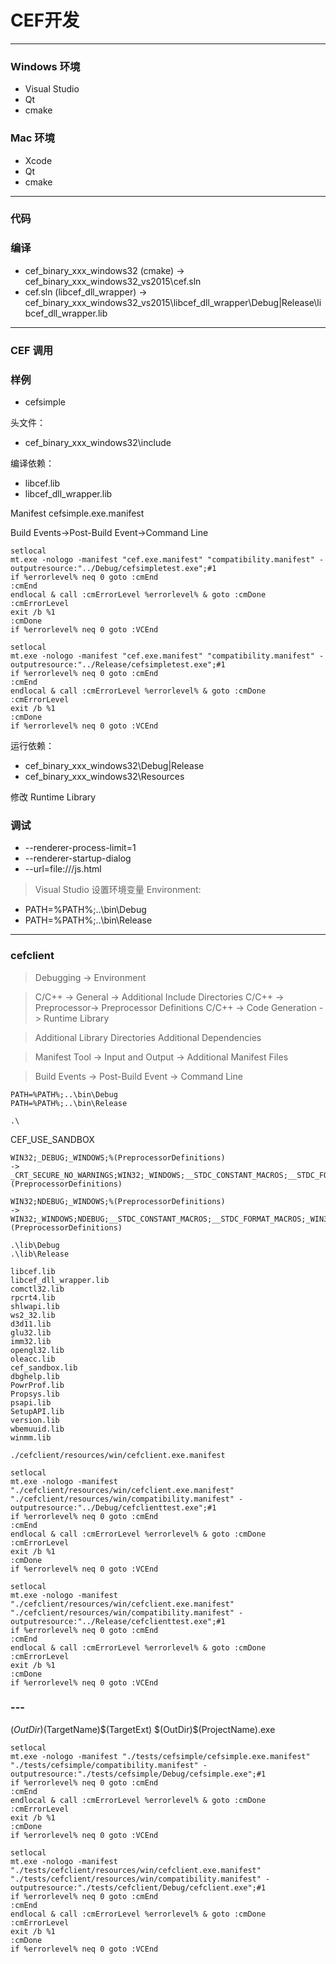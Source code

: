 # CEF开发

---

### Windows 环境

* Visual Studio
* Qt
* cmake

### Mac 环境

* Xcode
* Qt
* cmake

---

### 代码


### 编译

* cef_binary_xxx_windows32 (cmake) -> cef_binary_xxx_windows32_vs2015\cef.sln
* cef.sln (libcef_dll_wrapper) -> cef_binary_xxx_windows32_vs2015\libcef_dll_wrapper\Debug|Release\libcef_dll_wrapper.lib

---

### CEF 调用

### 样例

* cefsimple

头文件：
* cef_binary_xxx_windows32\include

编译依赖：
* libcef.lib
* libcef_dll_wrapper.lib

Manifest
cefsimple.exe.manifest

Build Events->Post-Build Event->Command Line
```
setlocal
mt.exe -nologo -manifest "cef.exe.manifest" "compatibility.manifest" -outputresource:"../Debug/cefsimpletest.exe";#1
if %errorlevel% neq 0 goto :cmEnd
:cmEnd
endlocal & call :cmErrorLevel %errorlevel% & goto :cmDone
:cmErrorLevel
exit /b %1
:cmDone
if %errorlevel% neq 0 goto :VCEnd
```
```
setlocal
mt.exe -nologo -manifest "cef.exe.manifest" "compatibility.manifest" -outputresource:"../Release/cefsimpletest.exe";#1
if %errorlevel% neq 0 goto :cmEnd
:cmEnd
endlocal & call :cmErrorLevel %errorlevel% & goto :cmDone
:cmErrorLevel
exit /b %1
:cmDone
if %errorlevel% neq 0 goto :VCEnd
```

运行依赖：
* cef_binary_xxx_windows32\Debug|Release
* cef_binary_xxx_windows32\Resources

修改 Runtime Library

### 调试

* --renderer-process-limit=1
* --renderer-startup-dialog
* --url=file:///js.html

> Visual Studio 设置环境变量
Environment:
* PATH=%PATH%;..\bin\Debug
* PATH=%PATH%;..\bin\Release

---

### cefclient

> Debugging -> Environment

> C/C++ -> General -> Additional Include Directories
> C/C++ -> Preprocessor-> Preprocessor Definitions
> C/C++ -> Code Generation -> Runtime Library

> Additional Library Directories
> Additional Dependencies

> Manifest Tool -> Input and Output -> Additional Manifest Files

> Build Events -> Post-Build Event -> Command Line

```
PATH=%PATH%;..\bin\Debug
PATH=%PATH%;..\bin\Release
```

```
.\
```

CEF_USE_SANDBOX

```
WIN32;_DEBUG;_WINDOWS;%(PreprocessorDefinitions)
->
_CRT_SECURE_NO_WARNINGS;WIN32;_WINDOWS;__STDC_CONSTANT_MACROS;__STDC_FORMAT_MACROS;_WIN32;UNICODE;_UNICODE;WINVER=0x0601;_WIN32_WINNT=0x601;NOMINMAX;WIN32_LEAN_AND_MEAN;_HAS_EXCEPTIONS=0;PSAPI_VERSION=1;CEF_USE_SANDBOX;CEF_USE_ATL;CMAKE_INTDIR="Debug";%(PreprocessorDefinitions)
```
```
WIN32;NDEBUG;_WINDOWS;%(PreprocessorDefinitions)
->
WIN32;_WINDOWS;NDEBUG;__STDC_CONSTANT_MACROS;__STDC_FORMAT_MACROS;_WIN32;UNICODE;_UNICODE;WINVER=0x0601;_WIN32_WINNT=0x601;NOMINMAX;WIN32_LEAN_AND_MEAN;_HAS_EXCEPTIONS=0;PSAPI_VERSION=1;CEF_USE_SANDBOX;CEF_USE_ATL;_NDEBUG;CMAKE_INTDIR="Release";%(PreprocessorDefinitions)
```

```
.\lib\Debug
.\lib\Release
```

```
libcef.lib
libcef_dll_wrapper.lib
comctl32.lib
rpcrt4.lib
shlwapi.lib
ws2_32.lib
d3d11.lib
glu32.lib
imm32.lib
opengl32.lib
oleacc.lib
cef_sandbox.lib
dbghelp.lib
PowrProf.lib
Propsys.lib
psapi.lib
SetupAPI.lib
version.lib
wbemuuid.lib
winmm.lib
```

```
./cefclient/resources/win/cefclient.exe.manifest
```

```
setlocal
mt.exe -nologo -manifest "./cefclient/resources/win/cefclient.exe.manifest" "./cefclient/resources/win/compatibility.manifest" -outputresource:"../Debug/cefclienttest.exe";#1
if %errorlevel% neq 0 goto :cmEnd
:cmEnd
endlocal & call :cmErrorLevel %errorlevel% & goto :cmDone
:cmErrorLevel
exit /b %1
:cmDone
if %errorlevel% neq 0 goto :VCEnd
```
```
setlocal
mt.exe -nologo -manifest "./cefclient/resources/win/cefclient.exe.manifest" "./cefclient/resources/win/compatibility.manifest" -outputresource:"../Release/cefclienttest.exe";#1
if %errorlevel% neq 0 goto :cmEnd
:cmEnd
endlocal & call :cmErrorLevel %errorlevel% & goto :cmDone
:cmErrorLevel
exit /b %1
:cmDone
if %errorlevel% neq 0 goto :VCEnd
```

### ---

$(OutDir)$(TargetName)$(TargetExt)
$(OutDir)\$(ProjectName).exe

```
setlocal
mt.exe -nologo -manifest "./tests/cefsimple/cefsimple.exe.manifest" "./tests/cefsimple/compatibility.manifest" -outputresource:"./tests/cefsimple/Debug/cefsimple.exe";#1
if %errorlevel% neq 0 goto :cmEnd
:cmEnd
endlocal & call :cmErrorLevel %errorlevel% & goto :cmDone
:cmErrorLevel
exit /b %1
:cmDone
if %errorlevel% neq 0 goto :VCEnd

```

```
setlocal
mt.exe -nologo -manifest "./tests/cefclient/resources/win/cefclient.exe.manifest" "./tests/cefclient/resources/win/compatibility.manifest" -outputresource:"./tests/cefclient/Debug/cefclient.exe";#1
if %errorlevel% neq 0 goto :cmEnd
:cmEnd
endlocal & call :cmErrorLevel %errorlevel% & goto :cmDone
:cmErrorLevel
exit /b %1
:cmDone
if %errorlevel% neq 0 goto :VCEnd

```
